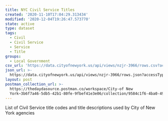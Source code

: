 ```yaml
---
title: NYC Civil Service Titles
created: '2020-11-10T17:04:29.313434'
modified: '2020-12-04T19:26:47.573770'
state: active
type: dataset
tags:
  - Civil
  - Civil Service
  - Service
  - Title
groups:
  - Local Government
csv_url: 'https://data.cityofnewyork.us/api/views/nzjr-3966/rows.csv?accessType=DOWNLOAD'
json_url: >-
  https://data.cityofnewyork.us/api/views/nzjr-3966/rows.json?accessType=DOWNLOAD
layout: post
postman_collection_url: >-
  https://thedaydasource.postman.co/workspace/City-of New
  York~3b6f7a46-5db5-42b1-80fe-9fbef41e3e06/collection/9584c1f6-4ba0-49f9-b1f3-22852bf3b26a
---
```

List of Civil Service title codes and title descriptions used by City of New York agencies
